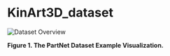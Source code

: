 # KinArt3D_dataset

![Dataset Overview](https://github.com/cjg429/KinArt3D_dataset/images/figure1_1.png)

**Figure 1. The PartNet Dataset Example Visualization.**
